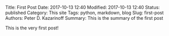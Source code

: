 Title: First Post
Date: 2017-10-13 12:40
Modified: 2017-10-13 12:40
Status: published
Category: This site
Tags: python, markdown, blog
Slug: first-post
Authors: Peter D. Kazarinoff
Summary: This is the summary of the first post

This is the very first post!
